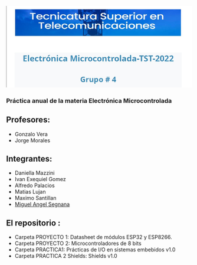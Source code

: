 ![Image text](https://github.com/EMTSTISPC/Grupo4/blob/1ef0de1b33f0af2e8d371f2b9fe5b0307f323c6a/Logo.jpg)

### Práctica anual de la materia Electrónica Microcontrolada

## Profesores:

- Gonzalo Vera
- Jorge Morales

## Integrantes:

-	Daniella Mazzini 
-	Ivan Exequiel Gomez
-	Alfredo Palacios
-	Matias Lujan
-	Maximo Santillan
- [Miguel Angel Segnana](https://github.com/guelo2019 "guelo2019 - Github - TST")


## El repositorio :

 * Carpeta PROYECTO 1: Datasheet de módulos ESP32 y ESP8266.  
 * Carpeta PROYECTO 2: Microcontroladores de 8 bits
 * Carpeta PRACTICA1: Prácticas de I/O en sistemas embebidos v1.0
 * Carpeta PRACTICA 2 Shields: Shields v1.0
